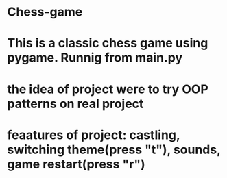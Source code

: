 ﻿# Chess-game
# This is a classic chess game using pygame. Runnig from main.py
# the idea of project were to try OOP patterns on real project
# feaatures of project: castling, switching theme(press "t"), sounds, game restart(press "r")
